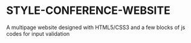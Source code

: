 # STYLE-CONFERENCE-WEBSITE
A multipage website designed with HTML5/CSS3 and a few blocks of js codes for input validation
